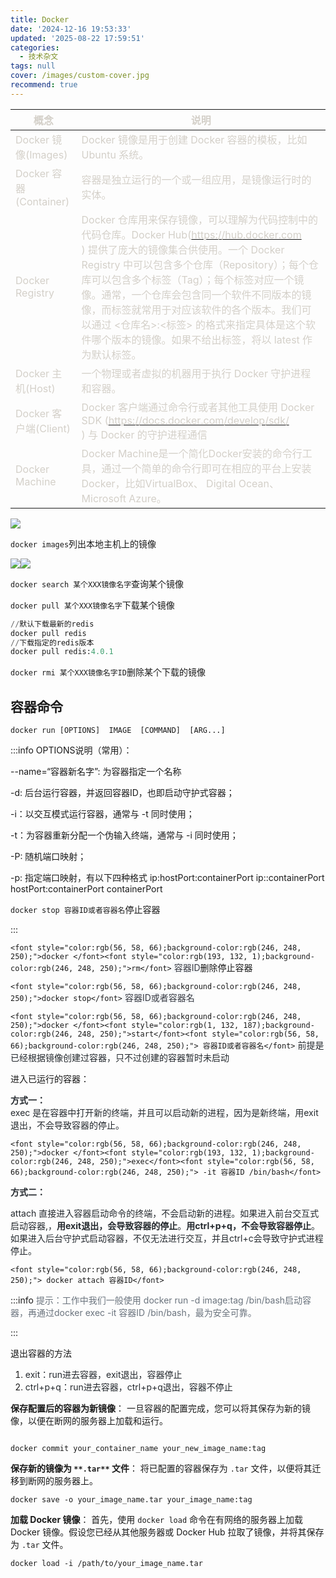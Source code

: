 ```yaml
---
title: Docker
date: '2024-12-16 19:53:33'
updated: '2025-08-22 17:59:51'
categories:
  - 技术杂文
tags: null
cover: /images/custom-cover.jpg
recommend: true
---
```

| **<font style="color:rgb(212, 208, 201);">概念</font>** | **<font style="color:rgb(212, 208, 201);">说明</font>** |
| --- | --- |
| <font style="color:rgb(212, 208, 201);">Docker 镜像(Images)</font> | <font style="color:rgb(212, 208, 201);">Docker 镜像是用于创建 Docker 容器的模板，比如 Ubuntu 系统。</font> |
| <font style="color:rgb(212, 208, 201);">Docker 容器(Container)</font> | <font style="color:rgb(212, 208, 201);">容器是独立运行的一个或一组应用，是镜像运行时的实体。</font> |
| <font style="color:rgb(212, 208, 201);">Docker Registry</font> | <font style="color:rgb(212, 208, 201);">Docker 仓库用来保存镜像，可以理解为代码控制中的代码仓库。Docker Hub(</font>[<font style="color:rgb(212, 208, 201);">https://hub.docker.com</font>](https://hub.docker.com/)<br/><font style="color:rgb(212, 208, 201);">) 提供了庞大的镜像集合供使用。一个 Docker Registry 中可以包含多个仓库（Repository）；每个仓库可以包含多个标签（Tag）；每个标签对应一个镜像。通常，一个仓库会包含同一个软件不同版本的镜像，而标签就常用于对应该软件的各个版本。我们可以通过 <仓库名>:<标签> 的格式来指定具体是这个软件哪个版本的镜像。如果不给出标签，将以 latest 作为默认标签。</font> |
| <font style="color:rgb(212, 208, 201);">Docker 主机(Host)</font> | <font style="color:rgb(212, 208, 201);">一个物理或者虚拟的机器用于执行 Docker 守护进程和容器。</font> |
| <font style="color:rgb(212, 208, 201);">Docker 客户端(Client)</font> | <font style="color:rgb(212, 208, 201);">Docker 客户端通过命令行或者其他工具使用 Docker SDK (</font>[<font style="color:rgb(212, 208, 201);">https://docs.docker.com/develop/sdk/</font>](https://docs.docker.com/develop/sdk/)<br/><font style="color:rgb(212, 208, 201);">) 与 Docker 的守护进程通信</font> |
| <font style="color:rgb(212, 208, 201);">Docker Machine</font> | <font style="color:rgb(212, 208, 201);">Docker Machine是一个简化Docker安装的命令行工具，通过一个简单的命令行即可在相应的平台上安装Docker，比如VirtualBox、 Digital Ocean、Microsoft Azure。</font> |


![](/images/cfec25a5301bfac580817c27326898c3.webp)

`docker images`列出本地主机上的镜像

![](/images/02dca1d5bcbc3cb987f026749d10e859.webp)![](/images/cf93a689a1e0c21cd5597bd509d4ebd5.png)

`docker search 某个XXX镜像名字`查询某个镜像

`docker pull 某个XXX镜像名字`下载某个镜像

```python
//默认下载最新的redis
docker pull redis
//下载指定的redis版本
docker pull redis:4.0.1

```

`docker rmi 某个XXX镜像名字ID`删除某个下载的镜像

## 容器命令
`docker run [OPTIONS]  IMAGE  [COMMAND]  [ARG...]`

:::info
OPTIONS说明（常用）：

 --name=“容器新名字”: 为容器指定一个名称

-d: 后台运行容器，并返回容器ID，也即启动守护式容器；

-i：以交互模式运行容器，通常与 -t 同时使用；

-t：为容器重新分配一个伪输入终端，通常与 -i 同时使用；

-P: 随机端口映射；

-p: 指定端口映射，有以下四种格式 ip:hostPort:containerPort ip::containerPort hostPort:containerPort containerPort

`docker stop 容器ID或者容器名`<font style="color:rgb(24, 24, 24) !important;">停止容器</font>

:::

`<font style="color:rgb(56, 58, 66);background-color:rgb(246, 248, 250);">docker </font><font style="color:rgb(193, 132, 1);background-color:rgb(246, 248, 250);">rm</font>`<font style="color:rgb(56, 58, 66);background-color:rgb(246, 248, 250);"> 容器ID</font><font style="color:rgb(24, 24, 24) !important;">删除停止容器</font>

`<font style="color:rgb(56, 58, 66);background-color:rgb(246, 248, 250);">docker stop</font>`<font style="color:rgb(56, 58, 66);background-color:rgb(246, 248, 250);"> 容器ID或者容器名</font>

`<font style="color:rgb(56, 58, 66);background-color:rgb(246, 248, 250);">docker </font><font style="color:rgb(1, 132, 187);background-color:rgb(246, 248, 250);">start</font><font style="color:rgb(56, 58, 66);background-color:rgb(246, 248, 250);"> 容器ID或者容器名</font>`<font style="color:rgb(56, 58, 66);background-color:rgb(246, 248, 250);">  </font><font style="color:rgb(36, 41, 46);">前提是已经根据镜像创建过容器，只不过创建的容器暂时未启动</font>

<font style="color:rgb(24, 24, 24) !important;">进入已运行的容器：</font>

**<font style="color:rgb(36, 41, 46);">方式一：</font>**<font style="color:rgb(24, 24, 24) !important;">  
</font><font style="color:rgb(36, 41, 46);">exec 是在容器中打开新的终端，并且可以启动新的进程，因为是新终端，用exit退出，不会导致容器的停止。</font>

`<font style="color:rgb(56, 58, 66);background-color:rgb(246, 248, 250);">docker </font><font style="color:rgb(193, 132, 1);background-color:rgb(246, 248, 250);">exec</font><font style="color:rgb(56, 58, 66);background-color:rgb(246, 248, 250);"> -it 容器ID /bin/bash</font>`

**<font style="color:rgb(36, 41, 46);">方式二：</font>**

<font style="color:rgb(36, 41, 46);">attach 直接进入容器启动命令的终端，不会启动新的进程。如果进入前台交互式启动容器,，</font>**<font style="color:rgb(36, 41, 46);">用exit退出，会导致容器的停止</font>**<font style="color:rgb(36, 41, 46);">。</font>**<font style="color:rgb(36, 41, 46);">用ctrl+p+q，不会导致容器停止</font>**<font style="color:rgb(36, 41, 46);">。如果进入后台守护式启动容器，不仅无法进行交互，并且ctrl+c会导致守护式进程停止。</font>

`<font style="color:rgb(56, 58, 66);background-color:rgb(246, 248, 250);"> docker attach 容器ID</font>`

:::info
<font style="color:rgb(106, 115, 125);">提示：工作中我们一般使用 docker run -d image:tag /bin/bash启动容器，再通过docker exec -it 容器ID /bin/bash，最为安全可靠。</font>

:::

<font style="color:rgb(24, 24, 24) !important;">退出容器的方法 </font>

1. <font style="color:rgb(36, 41, 46);">exit：run进去容器，exit退出，容器停止</font>
2. <font style="color:rgb(36, 41, 46);">ctrl+p+q：run进去容器，ctrl+p+q退出，容器不停止</font>

**保存配置后的容器为新镜像**： 一旦容器的配置完成，您可以将其保存为新的镜像，以便在断网的服务器上加载和运行。

```plain

docker commit your_container_name your_new_image_name:tag
```

**保存新的镜像为 **`**.tar**`** 文件**： 将已配置的容器保存为 `.tar` 文件，以便将其迁移到断网的服务器上。

```plain
docker save -o your_image_name.tar your_image_name:tag

```

**加载 Docker 镜像**： 首先，使用 `docker load` 命令在有网络的服务器上加载 Docker 镜像。假设您已经从其他服务器或 Docker Hub 拉取了镜像，并将其保存为 `.tar` 文件。

```plain
docker load -i /path/to/your_image_name.tar
```
